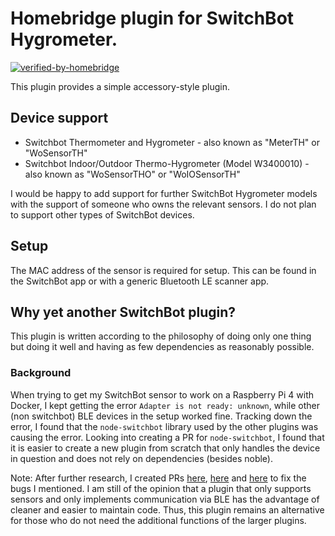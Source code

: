 # Homebridge plugin for SwitchBot Hygrometer.

[![verified-by-homebridge](https://badgen.net/badge/homebridge/verified/purple)](https://github.com/homebridge/homebridge/wiki/Verified-Plugins)

This plugin provides a simple accessory-style plugin.

## Device support

- Switchbot Thermometer and Hygrometer - also known as "MeterTH" or "WoSensorTH"
- Switchbot Indoor/Outdoor Thermo-Hygrometer (Model W3400010) - also known as "WoSensorTHO" or "WoIOSensorTH"

I would be happy to add support for further SwitchBot Hygrometer models with the support of someone who owns the relevant sensors. I do not plan to support other types of SwitchBot devices.

## Setup

The MAC address of the sensor is required for setup. This can be found in the SwitchBot app or with a generic Bluetooth LE scanner app.

## Why yet another SwitchBot plugin?

This plugin is written according to the philosophy of doing only one thing but doing it well and having as few dependencies as reasonably possible.

### Background

When trying to get my SwitchBot sensor to work on a Raspberry Pi 4 with Docker, I kept getting the error `Adapter is not ready: unknown`, while other (non switchbot) BLE devices in the setup worked fine. Tracking down the error, I found that the `node-switchbot` library used by the other plugins was causing the error. Looking into creating a PR for `node-switchbot`, I found that it is easier to create a new plugin from scratch that only handles the device in question and does not rely on dependencies (besides noble).

Note: After further research, I created PRs [here](https://github.com/OpenWonderLabs/node-switchbot/pull/199), [here](https://github.com/OpenWonderLabs/node-switchbot/pull/200) and [here](https://github.com/OpenWonderLabs/homebridge-switchbot/pull/814) to fix the bugs I mentioned. I am still of the opinion that a plugin that only supports sensors and only implements communication via BLE has the advantage of cleaner and easier to maintain code. Thus, this plugin remains an alternative for those who do not need the additional functions of the larger plugins.
